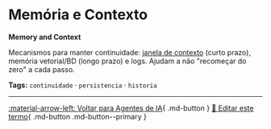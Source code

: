# Memória e Contexto

**Memory and Context**

Mecanismos para manter continuidade: [janela de contexto](../ia-generativa/janela-de-contexto.md) (curto prazo), memória vetorial/BD (longo prazo) e logs. Ajudam a não "recomeçar do zero" a cada passo.


**Tags:** `continuidade` · `persistencia` · `historia`

---

[:material-arrow-left: Voltar para Agentes de IA](index.md){ .md-button }
[📝 Editar este termo](https://github.com/seu-usuario/glossario-ia/edit/main/glossario.yaml){ .md-button .md-button--primary }
